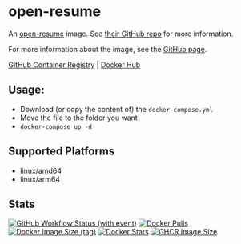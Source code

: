# open-resume

An [open-resume](https://github.com/xitanggg/open-resume) image. See [their GitHub repo](https://github.com/xitanggg/open-resume) for more information.

For more information about the image, see the [GitHub page](https://github.com/Zottelchen/docker-container/open-resume).

[GitHub Container Registry](https://github.com/users/Zottelchen/packages/container/package/open-resume) | [Docker Hub](https://hub.docker.com/r/zottelchen/open-resume)

## Usage:

- Download (or copy the content of) the `docker-compose.yml`
- Move the file to the folder you want
- `docker-compose up -d`

## Supported Platforms

- linux/amd64
- linux/arm64

## Stats

[![GitHub Workflow Status (with event)](https://img.shields.io/github/actions/workflow/status/zottelchen/docker-container/open-resume.yml?logo=github)](https://github.com/Zottelchen/docker-container/actions/workflows/open-resume.yml)
[![Docker Pulls](https://img.shields.io/docker/pulls/zottelchen/open-resume?logo=docker)](https://hub.docker.com/r/zottelchen/open-resume)
[![Docker Image Size (tag)](https://img.shields.io/docker/image-size/zottelchen/open-resume/latest?logo=docker)](https://hub.docker.com/r/zottelchen/open-resume)
[![Docker Stars](https://img.shields.io/docker/stars/zottelchen/open-resume?label=%E2%AD%90%20docker%20stars)](https://hub.docker.com/r/zottelchen/open-resume)
[![GHCR Image Size](https://ghcr-badge.egpl.dev/zottelchen/open-resume/size)](https://github.com/users/Zottelchen/packages/container/package/open-resume)
